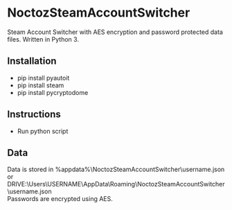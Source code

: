 # NoctozSteamAccountSwitcher
Steam Account Switcher with AES encryption and password protected data files.
Written in Python 3.

## Installation
* pip install pyautoit
* pip install steam
* pip install pycryptodome

## Instructions
* Run python script

## Data
Data is stored in %appdata%\NoctozSteamAccountSwitcher\username.json or DRIVE:\Users\USERNAME\AppData\Roaming\NoctozSteamAccountSwitcher\username.json  
Passwords are encrypted using AES.

